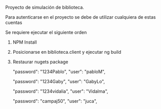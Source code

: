 Proyecto de simulación de biblioteca.

Para autenticarse en el proyecto se debe de utilizar cualquiera de estas cuentas

Se requiere ejecutar el siguiente orden

1. NPM Install
2. Posicionarse en biblioteca.client y ejecutar ng build
3. Restaurar nugets package 

    "password": "1234Pablo",
    "user": "pabloM",

    "password": "1234Gaby",
    "user": "GabyLo",

    "password": "1234vidalia",
    "user": "Vidalma",

    "password": "campaj50",
    "user": "juca",
